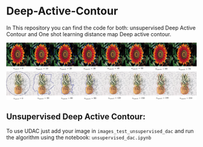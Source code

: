 # Deep-Active-Contour

In This repository you can find the code for both: unsupervised Deep Active Contour and One shot learning distance map Deep active contour.

![alt text](https://github.com/antoinehabis/Deep-Active-Contour/blob/master/results_unsupervised_dac/flowers_evo.jpg)
![alt text](https://github.com/antoinehabis/Deep-Active-Contour/blob/master/results_unsupervised_dac/pineaples_evo.jpg)


## Unsupervised Deep Active Contour:

To use UDAC just add your image in ```images_test_unsupervised_dac``` and run the algorithm using the notebook: ```unsupervised_dac.ipynb```
